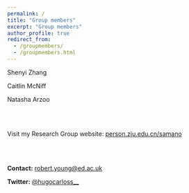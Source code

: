 ```yaml
---
permalink: /
title: "Group members"
excerpt: "Group members"
author_profile: true
redirect_from: 
  - /groupmembers/
  - /groupmembers.html
---
```


Shenyi Zhang

Caitlin McNiff

Natasha Arzoo
  
&nbsp;  
&nbsp;  

Visit my Research Group website: [person.zju.edu.cn/samano](https://person.zju.edu.cn/samano)

&nbsp;  
&nbsp;
&nbsp;  

**Contact:** [robert.young@ed.ac.uk](mailto:robert.young@ed.ac.uk)
  
**Twitter:** [@hugocarloss__](https://twitter.com/r0bah0lic)
